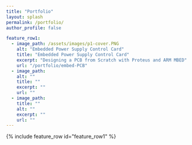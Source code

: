 ```yaml
---
title: "Portfolio"
layout: splash
permalink: /portfolio/
author_profile: false

feature_row1:
  - image_path: /assets/images/p1-cover.PNG
    alt: "Embedded Power Supply Control Card"
    title: "Embedded Power Supply Control Card"
    excerpt: "Designing a PCB from Scratch with Proteus and ARM MBED"
    url: "/portfolio/embed-PCB"
  - image_path: 
    alt: ""
    title: ""
    excerpt: ""
    url: ""
  - image_path: 
    title: ""
    alt: ""
    excerpt: ""
    url: ""
---
```


<!-- {% include feature_row id="feature_row3" %} -->

<!-- {% include feature_row id="feature_row2" %} -->

{% include feature_row id="feature_row1" %}